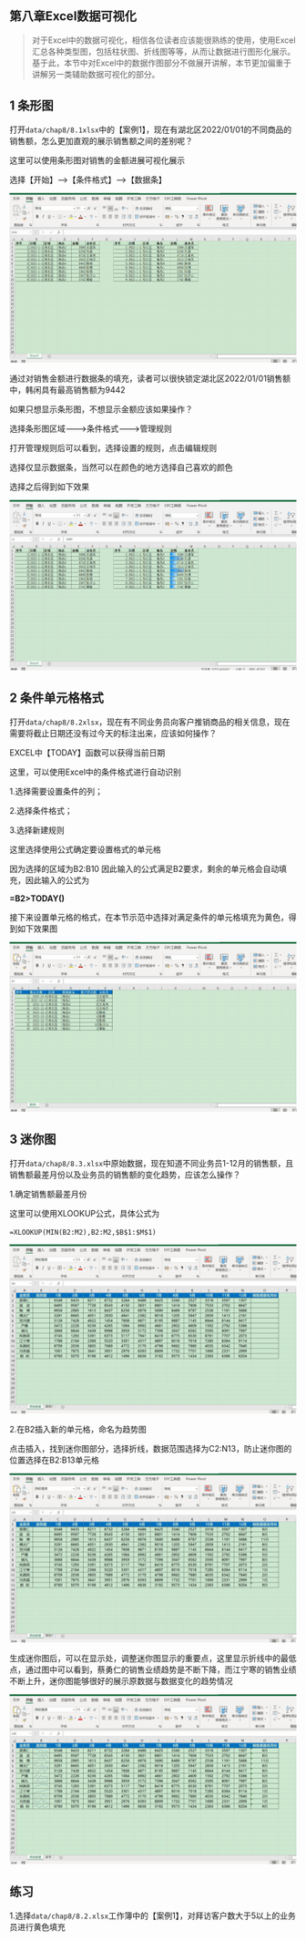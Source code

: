 ## 第八章Excel数据可视化

> 对于Excel中的数据可视化，相信各位读者应该能很熟练的使用，使用Excel汇总各种类型图，包括柱状图、折线图等等，从而让数据进行图形化展示。基于此，本节中对Excel中的数据作图部分不做展开讲解，本节更加偏重于讲解另一类辅助数据可视化的部分。

## 1 条形图

打开`data/chap8/8.1xlsx`中的【案例1】，现在有湖北区2022/01/01的不同商品的销售额，怎么更加直观的展示销售额之间的差别呢？

这里可以使用条形图对销售的金额进展可视化展示

选择【开始】-->【条件格式】-->【数据条】

![8.1](.\src\chap8\8.1.gif)

通过对销售金额进行数据条的填充，读者可以很快锁定湖北区2022/01/01销售额中，韩闲具有最高销售额为9442

如果只想显示条形图，不想显示金额应该如果操作？

选择条形图区域--->条件格式--->管理规则

打开管理规则后可以看到，选择设置的规则，点击编辑规则

选择仅显示数据条，当然可以在颜色的地方选择自己喜欢的颜色

选择之后得到如下效果

![8.2](.\src\chap8\8.2.gif)

## 2 条件单元格格式

打开`data/chap8/8.2xlsx`，现在有不同业务员向客户推销商品的相关信息，现在需要将截止日期还没有过今天的标注出来，应该如何操作？

EXCEL中【TODAY】函数可以获得当前日期

这里，可以使用Excel中的条件格式进行自动识别

1.选择需要设置条件的列；

2.选择条件格式；

3.选择新建规则

这里选择使用公式确定要设置格式的单元格

因为选择的区域为B2:B10  因此输入的公式满足B2要求，剩余的单元格会自动填充，因此输入的公式为

**=B2>TODAY()**

接下来设置单元格的格式，在本节示范中选择对满足条件的单元格填充为黄色，得到如下效果图

![8.3](.\src\chap8\8.3.gif)

## 3 迷你图

打开`data/chap8/8.3.xlsx`中原始数据，现在知道不同业务员1-12月的销售额，且销售额最差月份以及业务员的销售额的变化趋势，应该怎么操作？

1.确定销售额最差月份

这里可以使用XLOOKUP公式，具体公式为

`=XLOOKUP(MIN(B2:M2),B2:M2,$B$1:$M$1)`

![8.4](.\src\chap8\8.4.gif)

2.在B2插入新的单元格，命名为趋势图

点击插入，找到迷你图部分，选择折线，数据范围选择为C2:N13，防止迷你图的位置选择在B2:B13单元格

![8.5](.\src\chap8\8.5.gif)

生成迷你图后，可以在显示处，调整迷你图显示的重要点，这里显示折线中的最低点，通过图中可以看到，蔡勇仁的销售业绩趋势是不断下降，而江宁寒的销售业绩不断上升，迷你图能够很好的展示原数据与数据变化的趋势情况

![8.6](.\src\chap8\8.6.gif)

## 练习

​	1.选择`data/chap8/8.2.xlsx`工作簿中的【案例1】，对拜访客户数大于5以上的业务员进行黄色填充
